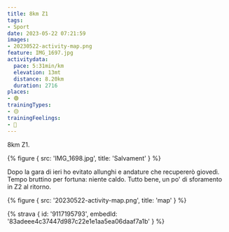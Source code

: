 ```yaml
---
title: 8km Z1
tags:
- Sport
date: 2023-05-22 07:21:59
images:
- 20230522-activity-map.png
feature: IMG_1697.jpg
activitydata:
  pace: 5:31min/km
  elevation: 13mt
  distance: 8.20km
  duration: 2716
places:
- 🟢
trainingTypes:
- 🟡
trainingFeelings:
- 🙂
---
```


8km Z1. 
<!--more--> 

{% figure { src: 'IMG_1698.jpg', title: 'Salvament' } %}

Dopo la gara di ieri ho evitato allunghi e andature che recupererò giovedì.
Tempo bruttino per fortuna: niente caldo. Tutto bene, un po' di sforamento in Z2 al ritorno.


{% figure { src: '20230522-activity-map.png', title: 'map' } %}

{% strava { id: '9117195793', embedId: '83adeee4c37447d987c22e1e1aa5ea06daaf7a1b' } %}